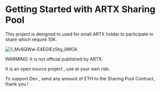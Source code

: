 # Getting Started with ARTX Sharing Pool

  This project is designed to used for small ARTX holder to participate in share which require 10K.
  
  
 ![1_Mv8QWw-E4EGIEz5by_0MOA](https://user-images.githubusercontent.com/38970774/113503531-19adfb00-9565-11eb-87dd-9e09839d28e5.png)
 
 
 
 WARMING: It is not official published by ARTX.


  It is an open source project , use at your own risk.


  To support Dev , send any amount of ETH to the Sharing Pool Contract, thank you !
